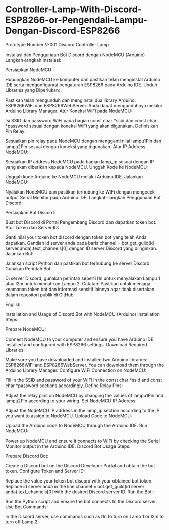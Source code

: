 # Controller-Lamp-With-Discord-ESP8266-or-Pengendali-Lampu-Dengan-Discord-ESP8266
Prototype Number V-001 Discord Controller Lamp

Instalasi dan Penggunaan Bot Discord dengan NodeMCU (Arduino)
Langkah-langkah Instalasi:

Persiapkan NodeMCU:

Hubungkan NodeMCU ke komputer dan pastikan telah menginstal Arduino IDE serta mengonfigurasi pengaturan ESP8266 pada Arduino IDE.
Unduh Libraries yang Diperlukan:

Pastikan telah mengunduh dan menginstal dua library Arduino: ESP8266WiFi dan ESP8266WebServer. Anda dapat mengunduhnya melalui Arduino Library Manager.
Atur Koneksi WiFi pada NodeMCU:

Isi SSID dan password WiFi pada bagian const char *ssid dan const char *password sesuai dengan koneksi WiFi yang akan digunakan.
Definisikan Pin Relay:

Sesuaikan pin relay pada NodeMCU dengan mengganti nilai lampu1Pin dan lampu2Pin sesuai dengan koneksi yang digunakan.
Atur IP Address NodeMCU:

Sesuaikan IP address NodeMCU pada bagian lamp_ip sesuai dengan IP yang akan diberikan kepada NodeMCU.
Unggah Kode ke NodeMCU:

Unggah kode Arduino ke NodeMCU melalui Arduino IDE.
Jalankan NodeMCU:

Nyalakan NodeMCU dan pastikan terhubung ke WiFi dengan mengecek output Serial Monitor pada Arduino IDE.
Langkah-langkah Penggunaan Bot Discord:

Persiapkan Bot Discord:

Buat bot Discord di Portal Pengembang Discord dan dapatkan token bot.
Atur Token dan Server ID:

Ganti nilai your token bot discord dengan token bot yang telah Anda dapatkan.
Gantilah id server anda pada baris channel = bot.get_guild(id server anda).text_channels[0] dengan ID server Discord yang diinginkan.
Jalankan Bot:

Jalankan script Python dan pastikan bot terhubung ke server Discord.
Gunakan Perintah Bot:

Di server Discord, gunakan perintah seperti l1n untuk menyalakan Lampu 1 atau l2m untuk mematikan Lampu 2.
Catatan:
Pastikan untuk menjaga keamanan token bot dan informasi sensitif lainnya agar tidak disertakan dalam repositori publik di GitHub.

English:

Installation and Usage of Discord Bot with NodeMCU (Arduino)
Installation Steps:

Prepare NodeMCU:

Connect NodeMCU to your computer and ensure you have Arduino IDE installed and configured with ESP8266 settings.
Download Required Libraries:

Make sure you have downloaded and installed two Arduino libraries: ESP8266WiFi and ESP8266WebServer. You can download them through the Arduino Library Manager.
Configure WiFi Connection on NodeMCU:

Fill in the SSID and password of your WiFi in the const char *ssid and const char *password sections accordingly.
Define Relay Pins:

Adjust the relay pins on NodeMCU by changing the values of lampu1Pin and lampu2Pin according to your wiring.
Set NodeMCU IP Address:

Adjust the NodeMCU IP address in the lamp_ip section according to the IP you want to assign to NodeMCU.
Upload Code to NodeMCU:

Upload the Arduino code to NodeMCU through the Arduino IDE.
Run NodeMCU:

Power up NodeMCU and ensure it connects to WiFi by checking the Serial Monitor output in the Arduino IDE.
Discord Bot Usage Steps:

Prepare Discord Bot:

Create a Discord bot on the Discord Developer Portal and obtain the bot token.
Configure Token and Server ID:

Replace the value your token bot discord with your obtained bot token.
Replace id server anda in the line channel = bot.get_guild(id server anda).text_channels[0] with the desired Discord server ID.
Run the Bot:

Run the Python script and ensure the bot connects to the Discord server.
Use Bot Commands:

In the Discord server, use commands such as l1n to turn on Lamp 1 or l2m to turn off Lamp 2.
